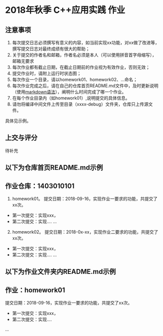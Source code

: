 # 2018年秋季 C++应用实践 作业

## 注意事项

1. 每次提交日志必须撰写有意义的内容，如当前实现xx功能，对xx做了改进等，撰写提交日志对最终成绩有很大的帮助；
2. 关于提交的作者名和邮箱，作者名必须是本人（可以使用拼音首字母缩写），邮箱无要求
3. 每次作业都有截止日期，在截止日期前的作业视为有效作业，否则无效；
4. 提交作业时，请附上运行时状态图；
5. 每次作业一个目录，请以homework01、homework02、...命名；
6. 每次作业完成之后，请在自己的仓库首页README.md文件中，及时更新说明（使用[markdown语法]( https://coding.net/help/doc/project/markdown.html )），阐明什么时间完成了哪一个作业。
7. 在每个作业目录内（如homework01）,说明提交的具体信息。
8. 请勿将编译中间文件上传至目录（xxxx-debug）文件夹，仓库只上传源文件。

具体见示例。


## 上交与评分

待补充



## 以下为仓库首页README.md示例

## 作业仓库：1403010101

1. homework01。 提交日期：2018-09-16，实现作业一要求的功能，共提交了xx次。
- 第一次提交：实现xxx，
- 第二次提交：实现....
...

2. homework02。 提交日期：2018-0x-xx，实现作业二要求的功能，共提交了xx次。
- 第一次提交：实现xxx，
- 第二次提交：实现....
...


## 以下为作业文件夹内README.md示例

## 作业：homework01

提交日期：2018-09-16，实现作业一要求的功能，共提交了xx次。

- 第一次提交：实现xxx，
- 第二次提交：实现....

...
